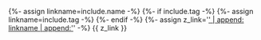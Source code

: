 {%- assign linkname=include.name -%}
{%- if include.tag -%}
{%- assign linkname=include.tag -%}
{%- endif -%}
{%- assign z_link='<a href="https://zenodo.org/communities/phenixcollaboration/search?page=1&size=20&q=%22' | append: include.name | append: '%22" target="_blank">' | append: linkname | append:'</a>' -%}
{{ z_link }}
